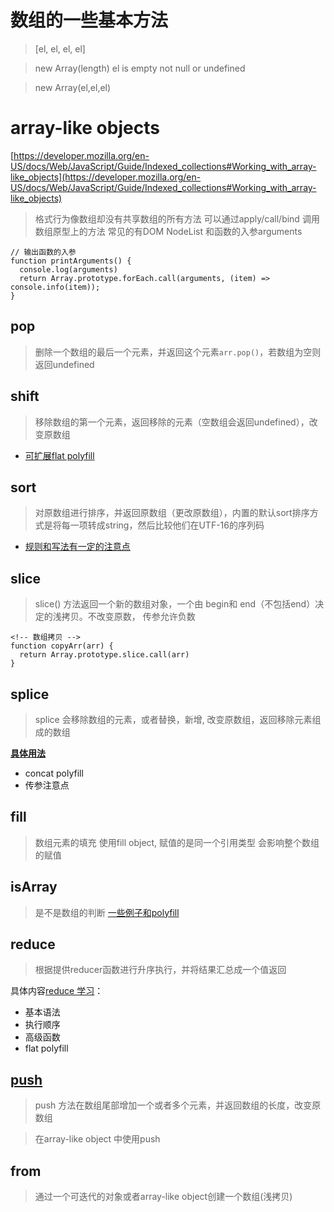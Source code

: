 # 数组的一些基本方法

> [el, el, el, el]

> new Array(length) el is empty not null or undefined

> new Array(el,el,el)


# array-like objects

[https://developer.mozilla.org/en-US/docs/Web/JavaScript/Guide/Indexed_collections#Working_with_array-like_objects](https://developer.mozilla.org/en-US/docs/Web/JavaScript/Guide/Indexed_collections#Working_with_array-like_objects)

> 格式行为像数组却没有共享数组的所有方法
> 可以通过apply/call/bind 调用数组原型上的方法
> 常见的有DOM NodeList 和函数的入参arguments

```
// 输出函数的入参
function printArguments() {
  console.log(arguments)
  return Array.prototype.forEach.call(arguments, (item) => console.info(item));
}
```


## pop
> 删除一个数组的最后一个元素，并返回这个元素```arr.pop()```，若数组为空则返回undefined

## shift

> 移除数组的第一个元素，返回移除的元素（空数组会返回undefined），改变原数组

 * [可扩展flat polyfill](./shift/Readme.md)


## sort
> 对原数组进行排序，并返回原数组（更改原数组），内置的默认sort排序方式是将每一项转成string，然后比较他们在UTF-16的序列码

* [规则和写法有一定的注意点](./sort/Readme.md)

## slice 
> slice() 方法返回一个新的数组对象，一个由 begin和 end（不包括end）决定的浅拷贝。不改变原数， 传参允许负数
```
<!-- 数组拷贝 -->
function copyArr(arr) {
  return Array.prototype.slice.call(arr)
}
```

## splice
>splice 会移除数组的元素，或者替换，新增, 改变原数组，返回移除元素组成的数组

**[具体用法](./splice/Readme.md)**
* concat polyfill
* 传参注意点

## fill
> 数组元素的填充 使用fill object, 赋值的是同一个引用类型 会影响整个数组的赋值

## isArray
> 是不是数组的判断
[一些例子和polyfill](./isArray/Readme.md)


## reduce
> 根据提供reducer函数进行升序执行，并将结果汇总成一个值返回

具体内容[reduce 学习](./reduce/Readme.md)：
* 基本语法
* 执行顺序
* 高级函数
* flat polyfill


## [push](./push/Readme.md)
> push 方法在数组尾部增加一个或者多个元素，并返回数组的长度，改变原数组

> 在array-like object 中使用push


## from

> 通过一个可迭代的对象或者array-like object创建一个数组(浅拷贝)
